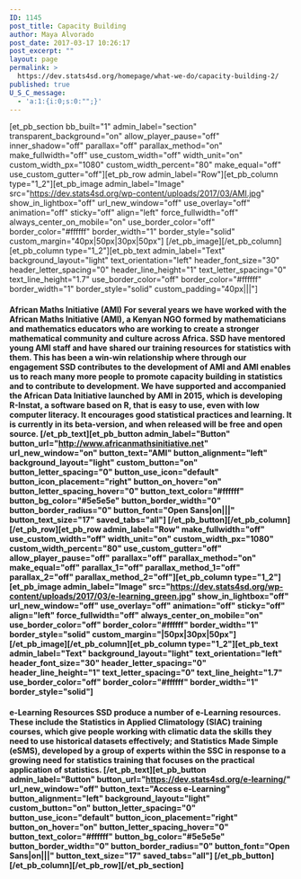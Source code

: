 ```yaml
---
ID: 1145
post_title: Capacity Building
author: Maya Alvorado
post_date: 2017-03-17 10:26:17
post_excerpt: ""
layout: page
permalink: >
  https://dev.stats4sd.org/homepage/what-we-do/capacity-building-2/
published: true
U_S_C_message:
  - 'a:1:{i:0;s:0:"";}'
---
```

[et_pb_section bb_built="1" admin_label="section" transparent_background="on" allow_player_pause="off" inner_shadow="off" parallax="off" parallax_method="on" make_fullwidth="off" use_custom_width="off" width_unit="on" custom_width_px="1080" custom_width_percent="80" make_equal="off" use_custom_gutter="off"][et_pb_row admin_label="Row"][et_pb_column type="1_2"][et_pb_image admin_label="Image" src="https://dev.stats4sd.org/wp-content/uploads/2017/03/AMI.jpg" show_in_lightbox="off" url_new_window="off" use_overlay="off" animation="off" sticky="off" align="left" force_fullwidth="off" always_center_on_mobile="on" use_border_color="off" border_color="#ffffff" border_width="1" border_style="solid" custom_margin="40px|50px|30px|50px"] [/et_pb_image][/et_pb_column][et_pb_column type="1_2"][et_pb_text admin_label="Text" background_layout="light" text_orientation="left" header_font_size="30" header_letter_spacing="0" header_line_height="1" text_letter_spacing="0" text_line_height="1.7" use_border_color="off" border_color="#ffffff" border_width="1" border_style="solid" custom_padding="40px|||"]

#### **African Maths Initiative (AMI)** For several years we have worked with the African Maths Initiative (AMI), a Kenyan NGO formed by mathematicians and mathematics educators who are working to create a stronger mathematical community and culture across Africa. SSD have mentored young AMI staff and have shared our training resources for statistics with them. This has been a win-win relationship where through our engagement SSD contributes to the development of AMI and AMI enables us to reach many more people to promote capacity building in statistics and to contribute to development. We have supported and accompanied the African Data Initiative launched by AMI in 2015, which is developing R-Instat, a software based on R, that is easy to use, even with low computer literacy. It encourages good statistical practices and learning. It is currently in its beta-version, and when released will be free and open source. [/et_pb_text][et_pb_button admin_label="Button" button_url="http://www.africanmathsinitiative.net" url_new_window="on" button_text="AMI" button_alignment="left" background_layout="light" custom_button="on" button_letter_spacing="0" button_use_icon="default" button_icon_placement="right" button_on_hover="on" button_letter_spacing_hover="0" button_text_color="#ffffff" button_bg_color="#5e5e5e" button_border_width="0" button_border_radius="0" button_font="Open Sans|on|||" button_text_size="17" saved_tabs="all"] [/et_pb_button][/et_pb_column][/et_pb_row][et_pb_row admin_label="Row" make_fullwidth="off" use_custom_width="off" width_unit="on" custom_width_px="1080" custom_width_percent="80" use_custom_gutter="off" allow_player_pause="off" parallax="off" parallax_method="on" make_equal="off" parallax_1="off" parallax_method_1="off" parallax_2="off" parallax_method_2="off"][et_pb_column type="1_2"][et_pb_image admin_label="Image" src="https://dev.stats4sd.org/wp-content/uploads/2017/03/e-learning_green.jpg" show_in_lightbox="off" url_new_window="off" use_overlay="off" animation="off" sticky="off" align="left" force_fullwidth="off" always_center_on_mobile="on" use_border_color="off" border_color="#ffffff" border_width="1" border_style="solid" custom_margin="|50px|30px|50px"] [/et_pb_image][/et_pb_column][et_pb_column type="1_2"][et_pb_text admin_label="Text" background_layout="light" text_orientation="left" header_font_size="30" header_letter_spacing="0" header_line_height="1" text_letter_spacing="0" text_line_height="1.7" use_border_color="off" border_color="#ffffff" border_width="1" border_style="solid"]

#### **e-Learning Resources** SSD produce a number of e-Learning resources. These include the Statistics in Applied Climatology (SIAC) training courses, which give people working with climatic data the skills they need to use historical datasets effectively; and Statistics Made Simple (eSMS), developed by a group of experts within the SSC in response to a growing need for statistics training that focuses on the practical application of statistics. [/et_pb_text][et_pb_button admin_label="Button" button_url="https://dev.stats4sd.org/e-learning/" url_new_window="off" button_text="Access e-Learning" button_alignment="left" background_layout="light" custom_button="on" button_letter_spacing="0" button_use_icon="default" button_icon_placement="right" button_on_hover="on" button_letter_spacing_hover="0" button_text_color="#ffffff" button_bg_color="#5e5e5e" button_border_width="0" button_border_radius="0" button_font="Open Sans|on|||" button_text_size="17" saved_tabs="all"] [/et_pb_button][/et_pb_column][/et_pb_row][/et_pb_section]